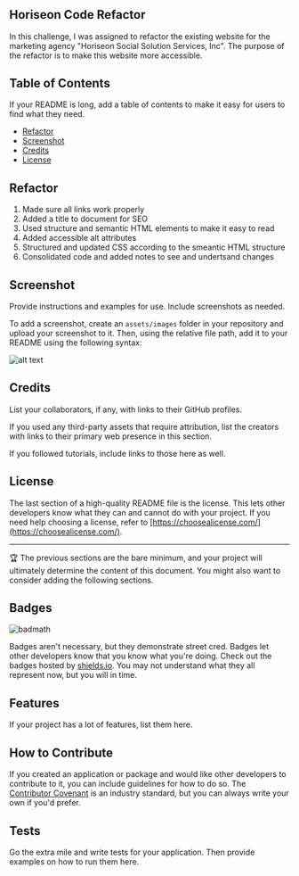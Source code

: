 # <Your-Project-Title>

## Horiseon Code Refactor

In this challenge, I was assigned to refactor the existing website for the marketing agency "Horiseon Social Solution Services, Inc". The purpose of the refactor is to make this website more accessible.



## Table of Contents 

If your README is long, add a table of contents to make it easy for users to find what they need.

- [Refactor](#refactor)
- [Screenshot](#screenshot)
- [Credits](#credits)
- [License](#license)

## Refactor

1) Made sure all links work properly
2) Added a title to document for SEO
3) Used structure and semantic HTML elements to make it easy to read
4) Added accessible alt attributes
5) Structured and updated CSS according to the smeantic HTML structure
6) Consolidated code and added notes to see and undertsand changes

## Screenshot

Provide instructions and examples for use. Include screenshots as needed.

To add a screenshot, create an `assets/images` folder in your repository and upload your screenshot to it. Then, using the relative file path, add it to your README using the following syntax:

![alt text](assets/images/screenshot.png)

## Credits

List your collaborators, if any, with links to their GitHub profiles.

If you used any third-party assets that require attribution, list the creators with links to their primary web presence in this section.

If you followed tutorials, include links to those here as well.

## License

The last section of a high-quality README file is the license. This lets other developers know what they can and cannot do with your project. If you need help choosing a license, refer to [https://choosealicense.com/](https://choosealicense.com/).

---

🏆 The previous sections are the bare minimum, and your project will ultimately determine the content of this document. You might also want to consider adding the following sections.

## Badges

![badmath](https://img.shields.io/github/languages/top/nielsenjared/badmath)

Badges aren't necessary, but they demonstrate street cred. Badges let other developers know that you know what you're doing. Check out the badges hosted by [shields.io](https://shields.io/). You may not understand what they all represent now, but you will in time.

## Features

If your project has a lot of features, list them here.

## How to Contribute

If you created an application or package and would like other developers to contribute to it, you can include guidelines for how to do so. The [Contributor Covenant](https://www.contributor-covenant.org/) is an industry standard, but you can always write your own if you'd prefer.

## Tests

Go the extra mile and write tests for your application. Then provide examples on how to run them here.